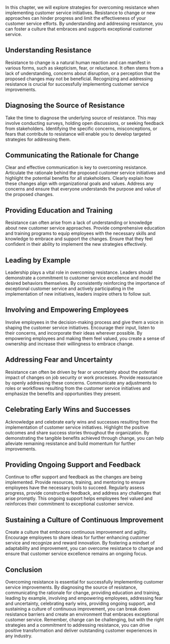 
In this chapter, we will explore strategies for overcoming resistance when implementing customer service initiatives. Resistance to change or new approaches can hinder progress and limit the effectiveness of your customer service efforts. By understanding and addressing resistance, you can foster a culture that embraces and supports exceptional customer service.

Understanding Resistance
------------------------

Resistance to change is a natural human reaction and can manifest in various forms, such as skepticism, fear, or reluctance. It often stems from a lack of understanding, concerns about disruption, or a perception that the proposed changes may not be beneficial. Recognizing and addressing resistance is crucial for successfully implementing customer service improvements.

## Diagnosing the Source of Resistance

Take the time to diagnose the underlying source of resistance. This may involve conducting surveys, holding open discussions, or seeking feedback from stakeholders. Identifying the specific concerns, misconceptions, or fears that contribute to resistance will enable you to develop targeted strategies for addressing them.

## Communicating the Rationale for Change

Clear and effective communication is key to overcoming resistance. Articulate the rationale behind the proposed customer service initiatives and highlight the potential benefits for all stakeholders. Clearly explain how these changes align with organizational goals and values. Address any concerns and ensure that everyone understands the purpose and value of the proposed changes.

## Providing Education and Training

Resistance can often arise from a lack of understanding or knowledge about new customer service approaches. Provide comprehensive education and training programs to equip employees with the necessary skills and knowledge to embrace and support the changes. Ensure that they feel confident in their ability to implement the new strategies effectively.

## Leading by Example

Leadership plays a vital role in overcoming resistance. Leaders should demonstrate a commitment to customer service excellence and model the desired behaviors themselves. By consistently reinforcing the importance of exceptional customer service and actively participating in the implementation of new initiatives, leaders inspire others to follow suit.

## Involving and Empowering Employees

Involve employees in the decision-making process and give them a voice in shaping the customer service initiatives. Encourage their input, listen to their concerns, and incorporate their ideas wherever possible. By empowering employees and making them feel valued, you create a sense of ownership and increase their willingness to embrace change.

## Addressing Fear and Uncertainty

Resistance can often be driven by fear or uncertainty about the potential impact of changes on job security or work processes. Provide reassurance by openly addressing these concerns. Communicate any adjustments to roles or workflows resulting from the customer service initiatives and emphasize the benefits and opportunities they present.

## Celebrating Early Wins and Successes

Acknowledge and celebrate early wins and successes resulting from the implementation of customer service initiatives. Highlight the positive outcomes and share success stories throughout the organization. By demonstrating the tangible benefits achieved through change, you can help alleviate remaining resistance and build momentum for further improvements.

## Providing Ongoing Support and Feedback

Continue to offer support and feedback as the changes are being implemented. Provide resources, training, and mentoring to ensure employees have the necessary tools to succeed. Regularly assess progress, provide constructive feedback, and address any challenges that arise promptly. This ongoing support helps employees feel valued and reinforces their commitment to exceptional customer service.

## Sustaining a Culture of Continuous Improvement

Create a culture that embraces continuous improvement and agility. Encourage employees to share ideas for further enhancing customer service and recognize and reward innovation. By fostering a mindset of adaptability and improvement, you can overcome resistance to change and ensure that customer service excellence remains an ongoing focus.

Conclusion
----------

Overcoming resistance is essential for successfully implementing customer service improvements. By diagnosing the source of resistance, communicating the rationale for change, providing education and training, leading by example, involving and empowering employees, addressing fear and uncertainty, celebrating early wins, providing ongoing support, and sustaining a culture of continuous improvement, you can break down resistance barriers and create an environment that embraces exceptional customer service. Remember, change can be challenging, but with the right strategies and a commitment to addressing resistance, you can drive positive transformation and deliver outstanding customer experiences in any industry.

